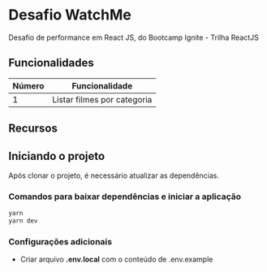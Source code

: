 # Desafio WatchMe

Desafio de performance em React JS, do Bootcamp Ignite - Trilha ReactJS

## Funcionalidades

| Número | Funcionalidade |
| - | - |
| 1 | Listar filmes por categoria |

## Recursos

## Iniciando o projeto

Após clonar o projeto, é necessário atualizar as dependências.

### Comandos para baixar dependências e iniciar a aplicação

```bash
yarn
yarn dev
```

### Configurações adicionais

- Criar arquivo **.env.local** com o conteúdo de .env.example
